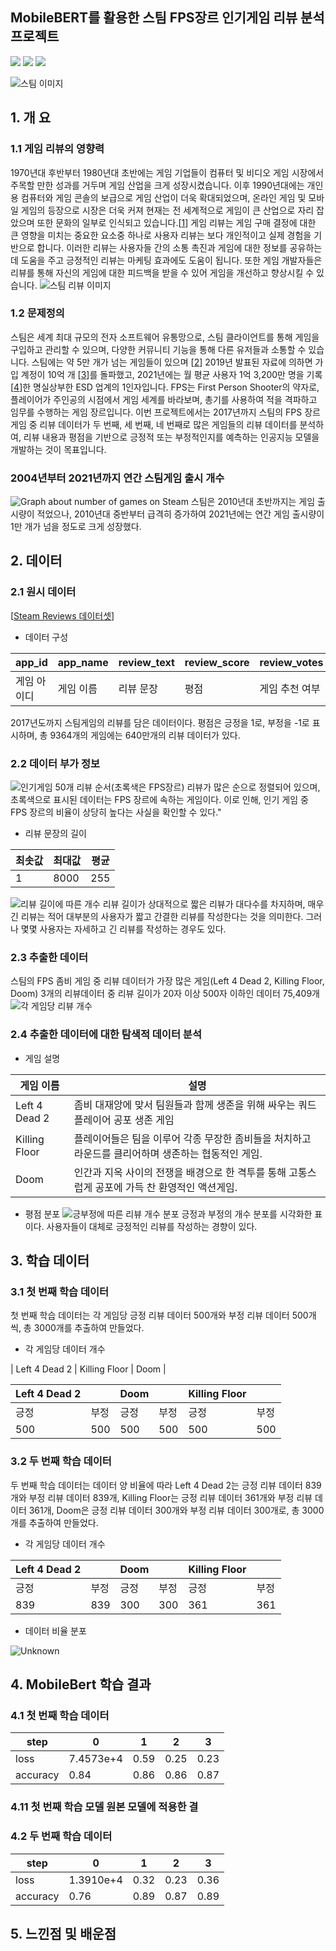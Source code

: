 ## MobileBERT를 활용한 스팀 FPS장르 인기게임 리뷰 분석 프로젝트
<!--
badge icon 참고 사이트
https://github.com/danmadeira/simple-icon-badges
-->
<img src="https://img.shields.io/badge/python-%233776AB.svg?&style=for-the-badge&logo=python&logoColor=white" />
<img src="https://img.shields.io/badge/pytorch-%23EE4C2C.svg?&style=for-the-badge&logo=pytorch&logoColor=white" />
<img src="https://img.shields.io/badge/pycharm-%23000000.svg?&style=for-the-badge&logo=pycharm&logoColor=white" />

![스팀 이미지](https://github.com/rlagnldlf/Capstone_Project/assets/136410965/e65af0a2-63d4-4056-a03b-56e586b53ed1)

## 1. 개 요

### 1.1 게임 리뷰의 영향력
1970년대 후반부터 1980년대 초반에는 게임 기업들이 컴퓨터 및 비디오 게임 시장에서 주목할 만한 성과를 거두며 게임 산업을 크게 성장시켰습니다. 이후 1990년대에는 개인용 컴퓨터와 게임 콘솔의 보급으로 게임 산업이 더욱 확대되었으며, 온라인 게임 및 모바일 게임의 등장으로 시장은 더욱 커져 현재는 전 세계적으로 게임이 큰 산업으로 자리 잡았으며 또한 문화의 일부로 인식되고 있습니다.[[1](https://news.samsung.com/kr/스페셜-리포트-게임-현대인의-문화가-되다)]
게임 리뷰는 게임 구매 결정에 대한 큰 영향을 미치는 중요한 요소중 하나로 사용자 리뷰는 보다 개인적이고 실제 경험을 기반으로 합니다. 이러한 리뷰는 사용자들 간의 소통 촉진과 게임에 대한 정보를 공유하는데 도움을 주고 긍정적인 리뷰는 마케팅 효과에도 도움이 됩니다. 또한 게임 개발자들은 리뷰를 통해 자신의 게임에 대한 피드백을 받을 수 있어 게임을 개선하고 향상시킬 수 있습니다.
![스팀 리뷰 이미지](https://github.com/rlagnldlf/Capstone_Project/assets/136410965/46490ca0-a904-4589-9007-c9a2a2d9f8e1)

### 1.2 문제정의
스팀은 세계 최대 규모의 전자 소프트웨어 유통망으로, 스팀 클라이언트를 통해 게임을 구입하고 관리할 수 있으며, 다양한 커뮤니티 기능을 통해 다른 유저들과 소통할 수 있습니다. 스팀에는 약 5만 개가 넘는 게임들이 있으며  [[2](https://www.pcgamesn.com/steam/total-games)] 2019년 발표된 자료에 의하면 가입 계정이 10억 개 [[3](https://www.thegamer.com/steam-1-billion-users/)]를 돌파했고, 2021년에는 월 평균 사용자 1억 3,200만 명을 기록[[4](https://store.steampowered.com/news/group/4145017/view/3133946090937137590)]한 명실상부한 ESD 업계의 1인자입니다.
FPS는 First Person Shooter의 약자로, 플레이어가 주인공의 시점에서 게임 세계를 바라보며, 총기를 사용하여 적을 격파하고 임무를 수행하는 게임 장르입니다.
이번 프로젝트에서는 2017년까지 스팀의 FPS 장르 게임 중 리뷰 데이터가 두 번째, 세 번째, 네 번째로 많은 게임들의 리뷰 데이터를 분석하여, 리뷰 내용과 평점을 기반으로 긍정적 또는 부정적인지를 예측하는 인공지능 모델을 개발하는 것이 목표입니다.
### 2004년부터 2021년까지 연간 스팀게임 출시 개수
![Graph about number of games on Steam](https://github.com/rlagnldlf/Capstone_Project/assets/136410965/3d01467d-9bba-4586-8dcb-b3fb15956c6d)
스팀은 2010년대 초반까지는 게임 출시량이 적었으나, 2010년대 중반부터 급격히 증가하여 2021년에는 연간 게임 출시량이 1만 개가 넘을 정도로 크게 성장했다.
## 2. 데이터
### 2.1 원시 데이터
[[Steam Reviews 데이터셋](https://www.kaggle.com/datasets/andrewmvd/steam-reviews)]
* 데이터 구성

| app_id | app_name | review_text | review_score | review_votes |
|--------|----------|-------------|--------------|--------------|
| 게임 아이디 | 게임 이름    | 리뷰 문장       | 평점           | 게임 추천 여부     |

2017년도까지 스팀게임의 리뷰를 담은 데이터이다. 평점은 긍정을 1로, 부정을 -1로 표시하며, 총 9364개의 게임에는 640만개의 리뷰 데이터가 있다.

### 2.2 데이터 부가 정보
![인기게임 50개 리뷰 순서(초록색은 FPS장르)](https://github.com/rlagnldlf/Capstone_Project/assets/136410965/6cfdf1da-ce33-4f32-b2f2-72e3d2cd0dc4)
리뷰가 많은 순으로 정렬되어 있으며, 초록색으로 표시된 데이터는 FPS 장르에 속하는 게임이다. 이로 인해, 인기 게임 중 FPS 장르의 비율이 상당히 높다는 사실을 확인할 수 있다."
* 리뷰 문장의 길이
  
| 최솟값 | 최대값  | 평균  |
|-----|------|-----|
| 1 | 8000 | 255 |

![리뷰 길이에 따른 개수](https://github.com/rlagnldlf/Capstone_Project/assets/136410965/0628745c-d325-4b80-b559-b679caa43eba)
리뷰 길이가 상대적으로 짧은 리뷰가 대다수를 차지하며, 매우 긴 리뷰는 적어 대부분의 사용자가 짧고 간결한 리뷰를 작성한다는 것을 의미한다. 그러나 몇몇 사용자는 자세하고 긴 리뷰를 작성하는 경우도 있다.

### 2.3 추출한 데이터
스팀의 FPS 좀비 게임 중 리뷰 데이터가 가장 많은 게임(Left 4 Dead 2, Killing Floor, Doom) 3개의 리뷰데이터 중 리뷰 길이가 20자 이상 500자 이하인 데이터 75,409개
![각 게임당 리뷰 개수](https://github.com/rlagnldlf/Capstone_Project/assets/136410965/2641c3a1-7acb-4c5a-aa91-ae4ddfb27dc8)
### 2.4 추출한 데이터에 대한 탐색적 데이터 분석
* 게임 설명

| 게임 이름  | 설명                                                                                  |
|--------|-------------------------------------------------------------------------------------|
| Left 4 Dead 2      | 좀비 대재앙에 맞서 팀원들과 함께 생존을 위해 싸우는 쿼드 플레이어 공포 생존 게임                                      |
| Killing Floor  | 플레이어들은 팀을 이루어 각종 무장한 좀비들을 처치하고 라운드를 클리어하며 생존하는 협동적인 게임.            |
| Doom | 인간과 지옥 사이의 전쟁을 배경으로 한 격투를 통해 고통스럽게 공포에 가득 찬 환영적인 액션게임.                                |

* 평점 분포
![긍부정에 따른 리뷰 개수 분포](https://github.com/rlagnldlf/Capstone_Project/assets/136410965/48b8a834-857d-4cf1-8155-e5692a164d20)
긍정과 부정의 개수 분포를 시각화한 표이다. 사용자들이 대체로 긍정적인 리뷰를 작성하는 경향이 있다.

## 3. 학습 데이터
### 3.1 첫 번째 학습 데이터
첫 번째 학습 데이터는 각 게임당 긍정 리뷰 데이터 500개와 부정 리뷰 데이터 500개씩, 총 3000개를 추출하여 만들었다.
* 각 게임당 데이터 개수

| Left 4 Dead 2 | Killing Floor  | Doom  |

| Left 4 Dead 2 |               |  Doom   |       |   Killing Floor |               |
| ------ | ------ | ------ |------ | ------ | ------ |
| 긍정 | 부정 | 긍정 | 부정 | 긍정 | 부정 |
| 500 | 500 | 500 | 500 | 500 | 500 |

### 3.2 두 번째 학습 데이터
두 번째 학습 데이터는 데이터 양 비율에 따라 Left 4 Dead 2는 긍정 리뷰 데이터 839개와 부정 리뷰 데이터 839개, Killing Floor는 긍정 리뷰 데이터 361개와 부정 리뷰 데이터 361개, Doom은 긍정 리뷰 데이터 300개와 부정 리뷰 데이터 300개로, 총 3000개를 추출하여 만들었다.
* 각 게임당 데이터 개수

| Left 4 Dead 2 |               |  Doom   |       |   Killing Floor |               |
| ------ | ------ | ------ |------ | ------ | ------ |
| 긍정 | 부정 | 긍정 | 부정 | 긍정 | 부정 |
| 839 | 839 | 300 | 300 | 361 | 361 |

* 데이터 비율 분포
 
![Unknown](https://github.com/rlagnldlf/Capstone_Project/assets/136410965/b6d69fa2-b31c-4deb-864f-28838552cf08)

## 4. MobileBert 학습 결과

### 4.1 첫 번째 학습 데이터
| step | 0  | 1  | 2  | 3  |
|-----|------|-----|------|-----|
| loss | 7.4573e+4 | 0.59 | 0.25 | 0.23 |
| accuracy | 0.84 | 0.86 | 0.86 | 0.87 |

### 4.11 첫 번째 학습 모델 원본 모델에 적용한 결

### 4.2 두 번째 학습 데이터
| step | 0  | 1  | 2  | 3  |
|-----|------|-----|------|-----|
| loss | 1.3910e+4 | 0.32 | 0.23 | 0.36 |
| accuracy | 0.76 | 0.89 | 0.87 | 0.89 |

## 5. 느낀점 및 배운점
